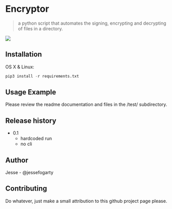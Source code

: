 # Encryptor

> a python script that automates the signing, encrypting and decrypting of files in a directory.

![](https://img.shields.io/pypi/pyversions/3.svg?style=flat-square)



## Installation

OS X & Linux:

```python
pip3 install -r requirements.txt
```


## Usage Example

Please review the readme documentation and files in the /test/ subdirectory.




## Release history

* 0.1
  * hardcoded run
  * no cli



## Author

Jesse - @jessefogarty

## Contributing

Do whatever, just make a small attribution to this github project page please.
